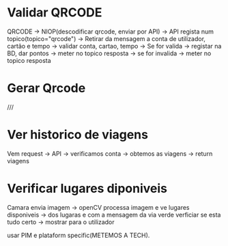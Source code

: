 # Validar QRCODE

QRCODE -> NIOP(descodificar qrcode, enviar por API) -> API regista num topico(topico="qrcode") -> Retirar da mensagem a conta de utilizador, cartão e tempo -> validar conta, cartao, tempo -> Se for valida  -> registar na BD, dar pontos -> meter no topico resposta
                                    -> se for invalida -> meter no topico resposta

# Gerar Qrcode

///

# Ver historico de viagens
Vem request -> API -> verificamos conta -> obtemos as viagens -> return viagens

# Verificar lugares diponiveis

Camara envia imagem -> openCV processa imagem e ve lugares disponiveis -> dos lugaras e com a mensagem da via verde verficiar se esta tudo certo -> mostrar para o utilizador

usar PIM e plataform specific(METEMOS A TECH).